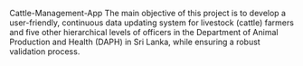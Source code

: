 Cattle-Management-App
The main objective of this project is to develop a user-friendly, continuous data updating system for livestock (cattle) farmers and five other hierarchical levels of officers in the Department of Animal Production and Health (DAPH) in Sri Lanka, while ensuring a robust validation process.
